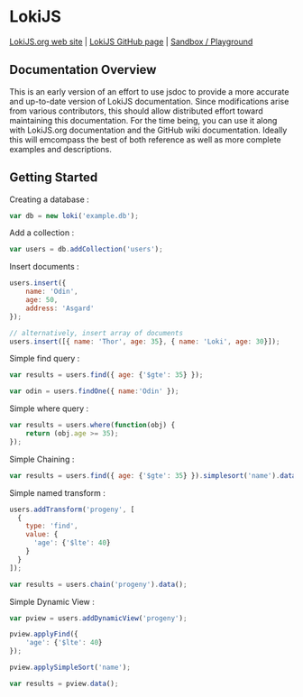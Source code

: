 # LokiJS

[LokiJS.org web site](http://lokijs.org) | 
[LokiJS GitHub page](https://github.com/techfort/LokiJS) | 
[Sandbox / Playground](https://rawgit.com/techfort/LokiJS/master/examples/sandbox/LokiSandbox.htm)

## Documentation Overview

This is an early version of an effort to use jsdoc to provide a more accurate and up-to-date version of LokiJS documentation.  Since modifications arise from various contributors, this should allow distributed effort toward 
maintaining this documentation.  For the time being, you can use it along with LokiJS.org documentation and the 
GitHub wiki documentation.  Ideally this will emcompass the best of both reference as well as more complete examples 
and descriptions.

## Getting Started

Creating a database :

```javascript
var db = new loki('example.db');
```

Add a collection :

```javascript
var users = db.addCollection('users');
```

Insert documents :

```javascript
users.insert({
	name: 'Odin',
	age: 50,
	address: 'Asgard'
});

// alternatively, insert array of documents
users.insert([{ name: 'Thor', age: 35}, { name: 'Loki', age: 30}]);
```

Simple find query :

```javascript
var results = users.find({ age: {'$gte': 35} });

var odin = users.findOne({ name:'Odin' });
```

Simple where query :

```javascript
var results = users.where(function(obj) {
	return (obj.age >= 35);
});
```

Simple Chaining :

```javascript
var results = users.find({ age: {'$gte': 35} }).simplesort('name').data();
```

Simple named transform :

```javascript
users.addTransform('progeny', [
  {
    type: 'find',
    value: {
      'age': {'$lte': 40}
    }
  }
]);

var results = users.chain('progeny').data();
```

Simple Dynamic View :

```javascript
var pview = users.addDynamicView('progeny');

pview.applyFind({
	'age': {'$lte': 40}
});

pview.applySimpleSort('name');

var results = pview.data();
```